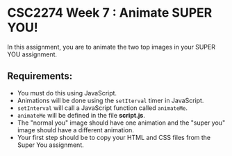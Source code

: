 # CSC2274 Week 7 : Animate SUPER YOU!

In this assignment, you are to animate the two top images in your SUPER YOU assignment.

## Requirements:

 * You must do this using JavaScript.
 * Animations will be done using the `setIterval` timer in JavaScript.
 * `setInterval`  will call a JavaScript function called `animateMe`.
 * `animateMe` will be defined in the file **script.js**.
 * The "normal you" image should have one animation and the "super you" image should have a different animation.
 * Your first step should be to copy your HTML and CSS files from the Super You assignment.




